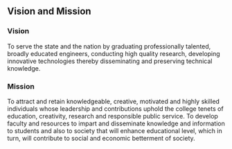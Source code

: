 <h2>Vision and Mission</h2>
<h3>Vision</h3>
<p>To serve the state and the nation by graduating professionally talented, broadly educated engineers, conducting high quality research, developing innovative technologies thereby disseminating and preserving technical knowledge.</p>
<h3>Mission</h3>
<p>To attract and retain knowledgeable, creative, motivated and highly skilled individuals whose leadership and contributions uphold the college tenets of education, creativity, research and responsible public service. To develop faculty and resources to impart and disseminate knowledge and information to students and also to society that will enhance educational level, which in turn, will contribute to social and economic betterment of society. </p>
</div>

